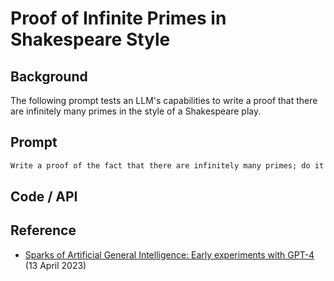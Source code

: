 # Proof of Infinite Primes in Shakespeare Style


## Background
The following prompt tests an LLM's capabilities to write a proof that there are infinitely many primes in the style of a Shakespeare play.

## Prompt
```markdown
Write a proof of the fact that there are infinitely many primes; do it in the style of a Shakespeare play through a dialogue between two parties arguing over the proof.
```

## Code / API



## Reference
- [Sparks of Artificial General Intelligence: Early experiments with GPT-4](https://arxiv.org/abs/2303.12712) (13 April 2023)